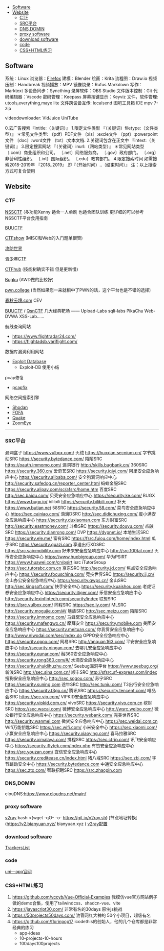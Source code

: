 <!-- @import "[TOC]" {cmd="toc" depthFrom=1 depthTo=6 orderedList=false} -->

<!-- code_chunk_output -->

- [Software](#software)
- [Website](#website)
  - [CTF](#ctf)
  - [SRC平台](#src平台)
  - [DNS,DOMIN](#dnsdomin)
  - [proxy software](#proxy-software)
  - [download software](#download-software)
  - [code](#code)
  - [CSS+HTML练习](#csshtml练习)

<!-- /code_chunk_output -->





## Software

系统：Linux
浏览器：[Firefox](https://www.mozilla.org/en-US/firefox/all/#product-desktop-release)
建模：Blender
绘画：Krita
流程图：Draw.io
视频压制：Handbreak
视频播放：MPV
镜像烧录：Rufus
Markdown 写作：Marktext
多设备同步：Syncthing
录屏软件：OBS Studio
文件版本控制：Git
代码编辑器：Vscode
密码管理：Keepass
屏幕按键显示：Keyviz
文件，软件管理: utools,everything,maye lite
文件跨设备互传: localsend
图吧工具箱  IDE mpv 7-zip

videodownloader: VidJuice UniTube

0.去广告搜索『intitle:（关键词）』
1.限定文件类型
『（关键词）filetype:（文件类型）』
＊常见文件类型:
〔pdf〕PDF文件
〔xls〕:excle文件
〔ppt〕:powerpoint文件
〔doc〕:word文件
〔txt〕:文本文档.
2.关键词包含在正文中
『intext:（关键词）』
3.限定搜索网站
『（关键词）inurl:（网站类型）』
＊常见网站类型
〔.com〕商业组织和公司。
〔.net〕网络服务商。
〔.gov〕政府部门。
〔.org〕非营利性组织。
〔.int〕国际组织。
〔.edu〕教育部门。
4.限定搜索时间
如需搜索2018-2019年
『2018..2019』
即『（开始时间）..（结束时间）』
注：以上搜索方式可复合使用



## Website


### CTF

[NSSCTF](https://www.nssctf.cn/index) (多功能Xenny 适合一人单刷 也适合团队训练 更详细的可以参考 NSSCTF平台食用指南

[BUUCTF](https://buuoj.cn/)

[CTFshow](https://ctf.show/) (MISC和Web的入门题单很赞)

[攻防世界](https://adworld.xctf.org.cn/home/index)

[青少年CTF](https://www.qsnctf.com/)

[CTFhub](https://www.ctfhub.com/#/index) (技能树确实不错 但是更新慢)

[Bugku](https://ctf.bugku.com/) (AWD做的比较好)

[pwn.college](https://pwn.college/) (当然如果您一来就相中了PWN的话，这个平台也是不错的选择)

[春秋云境.com](https://yunjing.ichunqiu.com/) CEV

[BUUCTF](https://buuoj.cn/) / [QsnCTF](https://www.qsnctf.com/) 几大经典靶场 —— Upload-Labs sqli-labs PikaChu Web-DVWA XSS-Lab……

航线查询网站
- https://www.flightradar24.com/
- https://flightadsb.variflight.com/

数据库漏洞利用网站
- [Exploit Database](https://www.exploit-db.com/)
  - Exploit-DB 使用小结

pcap修复
- [pcapfix](https://f00l.de/hacking/pcapfix.php)

网络空间搜索引擎
- [Shodan](https://www.shodan.io/)
- [FOFA](https://fofa.so/)
- [Quake](https://quake.360.cn/quake/#/index)
- [ZoomEye](https://www.zoomeye.org/)



---
### SRC平台
漏洞盒子 https://www.vulbox.com/
火绒 https://huoxian.secnium.cn/
字节跳动SRC https://security.bytedance.com/
陌陌SRC https://oauth.immomo.com/
漏洞银行 http://skills.bugbank.cn/
360SRC https://security.360.cn/
爱奇艺SRC https://security.iqiyi.com/
阿里安全应急响应中心 https://security.alibaba.com/
安全狗漏洞响应中心 http://security.safedog.cn/reporter_center.html
蚂蚁金服SRC https://security.alipay.com/sc/afsrc/home.htm
百度SRC http://sec.baidu.com/
贝壳安全应急响应中心 https://security.ke.com/
BUGX https://www.bugx.io/
bilibili https://security.bilibili.com/
补天 https://www.butian.net
58SRC https://security.58.com/
菜鸟安全应急响应中心 https://sec.cainiao.com/
滴滴DSRC http://sec.didichuxing.com/
度小满安全应急响应中心 https://security.duxiaoman.com
东方财富SRC http://security.eastmoney.com/
斗鱼SRC https://security.douyu.com/
点融SRC https://security.dianrong.com/
DVP https://dvpnet.io/
本地生活SRC https://security.ele.me/
富有SRC https://fsrc.fuiou.com/home/index.html
瓜子SRC https://security.guazi.com
享道出行XDSRC https://src.saicmobility.com
好未来安全应急响应中心 http://src.100tal.com/
火币安全应急响应中心 https://www.huobigroup.com/
华为PSIRT https://www.huawei.com/cn/psirt
isrc iTutorGroup https://sec.tutorabc.com.cn
京东SRC http://security.jd.com/
焦点安全应急响应中心 https://security.focuschina.com/
竞技世界SRC https://security.jj.cn/
金山办公安全应急响应中心 https://security.qwps.cn/
金山SRC http://sec.kingsoft.com/
快手安全中心 https://security.kuaishou.com
老虎证券安全应急响应中心 https://security.itiger.com/
乐信安全应急响应中心 http://security.lexinfintech.com/security/index
联想SRC https://lsrc.vulbox.com/
同程SRC https://sec.ly.com/
MLSRC http://security.mogujie.com/#/
魅族SRC http://sec.meizu.com
陌陌SRC https://security.immomo.com/
马蜂窝安全应急响应中心 https://security.mafengwo.cn/
摩拜安全 https://security.mobike.com
美团安全应急响应中心 https://security.meituan.com/
你我贷安全应急响应中心 http://www.niwodai.com/sec/index.do
OPPO安全应急响应中心 https://security.oppo.com/
网易SRC http://anquan.163.com/
平安安全应急响应中心 http://security.pingan.com/
去哪儿安全应急响应中心 https://security.qunar.com/
融360安全应急响应中心 https://security.rong360.com/#/
水滴安全应急响应中心 https://security.shuidihuzhu.com/
Seebug漏洞平台 https://www.seebug.org/
新浪SRC http://sec.sina.com.cn/
顺丰SRC http://sfsrc.sf-express.com/index
搜狗安全应急响应中心 http://sec.sogou.com/
苏宁SRC https://security.suning.com
途牛SRC http://sec.tuniu.com/
T3出行安全应急响应中心 https://security.t3go.cn/
腾讯SRC https://security.tencent.com/
唯品会SRC https://sec.vip.com/
VIPKID安全应急响应中心 https://security.vipkid.com.cn/
vivoSRC https://security.vivo.com.cn
挖财SRC https://sec.wacai.com/
微博安全应急响应中心 http://wsrc.weibo.com/
微众银行安全应急响应中心 https://security.webank.com/
完美世界SRC http://security.wanmei.com
微贷安全应急响应中心 https://sec.weidai.com.cn
Wifi万能钥匙SRC https://sec.wifi.com/
小米安全中心 https://sec.xiaomi.com/
小赢安全应急响应中心 https://security.xiaoying.com/
喜马拉雅SRC https://security.ximalaya.com/
携程SRC https://sec.ctrip.com/
讯飞安全响应中心 https://security.iflytek.com/index.php
有赞安全应急响应中心 https://src.youzan.com/
宜信安全应急响应中心 https://security.creditease.cn/index.html
猪八戒SRC https://sec.zbj.com/
字节跳动安全中心 https://security.bytedance.com
中通安全应急响应中心 https://sec.zto.com/
智联招聘SRC https://src.zhaopin.com

### DNS,DOMIN
clouDNS:https://www.cloudns.net/main/

### proxy software
[v2ray](https://233boy.com/v2ray/v2ray-script/)
    bash <(wget -qO- -o- https://git.io/v2ray.sh)
[节点地址转换](https://v2.bianyuan.xyz/ bianyuan.xyz )
[v2ray配置](https://233boy.com/)

### download software
[TrackersList](https://trackerslist.com/#/)


### code
[uni—app官网](https://uniapp.dcloud.net.cn/resource.html)

### CSS+HTML练习
1. https://github.com/vccyb/Vue-Official-Examples 我模仿vue官方网站例子做的demo合集，使用了tailwindcss、shadcn-vue、vite
2. https://javascript30.com/ 非常有名的30days 原生js挑战
3. https://50projects50days.com/ 油管网红大神的 50个小项目，超级有名
4. https://github.com/florinpop17 icodethis的创始人，他的几个仓库都是非常经典的练习
    -  app-ideas
    -  10-projects-10-hours
    - 100days100projects
